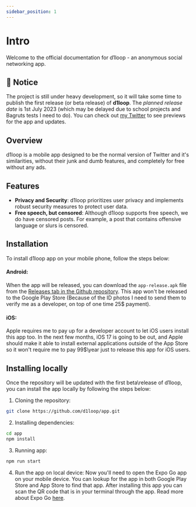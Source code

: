 ```yaml
---
sidebar_position: 1
---
```


# Intro
Welcome to the official documentation for d1loop - an anonymous social networking app.


## 🚨 Notice
The project is still under heavy development, so it will take some time to publish the first release (or beta release) of **d1loop**. The *planned release date* is 1st July 2023 (which may be delayed due to school projects and Bagruts tests I need to do). You can check out [my Twitter](https://twitter.com/1itsrn) to see previews for the app and updates.


## Overview
d1loop is a mobile app designed to be the normal version of Twitter and it's similarities, without their junk and dumb features, and completely for free without any ads.

## Features
- **Privacy and Security**: d1loop prioritizes user privacy and implements robust security measures to protect user data.
- **Free speech, but censored**: Although d1loop supports free speech, we do have censored posts. For example, a post that contains offensive language or slurs is censored.

## Installation

To install d1loop app on your mobile phone, follow the steps below:

#### Android:
When the app will be released, you can download the `app-release.apk` file from the [Releases tab in the Github repository](https://github.com/d1loop/app/releases). This app won't be released to the Google Play Store (Because of the ID photos I need to send them to verify me as a developer, on top of one time 25$ payment).

#### iOS:
Apple requires me to pay up for a developer account to let iOS users install this app too. In the next few months, iOS 17 is going to be out, and Apple should make it able to install external applications outside of the App Store so it won't require me to pay 99$\year just to release this app for iOS users.

## Installing locally
Once the repository will be updated with the first beta\release of d1loop, you can install the app locally by following the steps below:

1. Cloning the repository:
```bash
git clone https://github.com/d1loop/app.git
```
2. Installing dependencies:
```bash
cd app
npm install
```
3. Running app:
```bash
npm run start
```

4. Run the app on local device:
Now you'll need to open the Expo Go app on your mobile device. You can lookup for the app in both Google Play Store and App Store to find that app. After installing this app you can scan the QR code that is in your terminal through the app. Read more about Expo Go [here](https://docs.expo.dev/get-started/expo-go/).